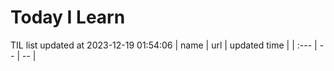 # Today I Learn 
TIL list updated at 2023-12-19 01:54:06
| name | url | updated time |
| :--- | -- | -- |
